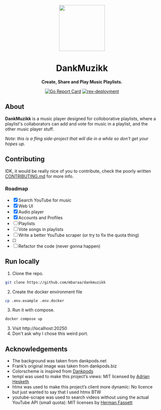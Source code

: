 <div align="center">
  <a href="https://dankmuzikk.com" target="_blank"><img src="https://dankmuzikk.com/static/android-chrome-512x512.png" width="150" /></a>

  <h1>DankMuzikk</h1>
  <p>
    <strong>Create, Share and Play Music Playlists.</strong>
  </p>
  <p>
    <a href="https://goreportcard.com/report/github.com/mbaraa/dankmuzikk"><img alt="Go Report Card" src="https://goreportcard.com/badge/github.com/mbaraa/dankmuzikk"/></a>
    <a href="https://github.com/mbaraa/dankmuzikk/actions/workflows/rex-deployment.yml"><img alt="rex-deployment" src="https://github.com/mbaraa/dankmuzikk/actions/workflows/rex-deployment.yml/badge.svg"/></a>
  </p>
</div>

## About

**DankMuzikk** is a music player designed for colloborative playlists, where a playlist's collaborators can add and vote for music in a playlist, and the other music player stuff.

_Note: this is a fling side-project that will die in a while so don't get your hopes up._

## Contributing

IDK, it would be really nice of you to contribute, check the poorly written [CONTRIBUTING.md](/CONTRIBUTING.md) for more info.

### Roadmap

- [x] Search YouTube for music
- [x] Web UI
- [x] Audio player
- [x] Accounts and Profiles
- [ ] Playlists
- [ ] Vote songs in playlists
- [ ] Write a better YouTube scraper (or try to fix the quota thing)
- [ ]
- [ ] Refactor the code (never gonna happen)

## Run locally

1. Clone the repo.

```bash
git clone https://github.com/mbaraa/dankmuzikk
```

2. Create the docker environment file

```bash
cp .env.example .env.docker
```

3. Run it with compose.

```bash
docker compose up
```

3. Visit http://localhost:20250
4. Don't ask why I chose this weird port.

## Acknowledgements

- The background was taken from dankpods.net
- Frank’s original image was taken from dankpods.biz
- Colorscheme is inspired from [Dankpods](https://www.youtube.com/@DankPods)
- templ was used to make this project’s views: MIT licensed by [Adrian Hesketh](https://github.com/a-h)
- htmx was used to make this project’s client more dynamic: No licence but just wanted to say that I used htmx BTW
- youtube-scrape was used to search videos without using the actual YouTube API (small quota): MIT licenses by [Herman Fassett](https://github.com/HermanFassett)
